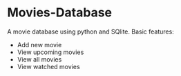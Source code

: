# Movies-Database
A movie database using python and SQlite. Basic features:
* Add new movie
* View upcoming movies
* View all movies
* View watched movies

